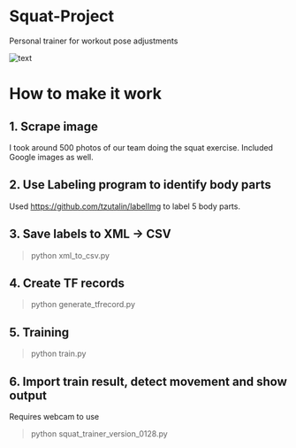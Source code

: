 # Squat-Project
Personal trainer for workout pose adjustments

![text](demo.gif)


# How to make it work

## 1. Scrape image 
I took around 500 photos of our team doing the squat exercise. Included Google images as well.

## 2. Use Labeling program to identify body parts 
Used https://github.com/tzutalin/labelImg to label 5 body parts.

## 3. Save labels to XML -> CSV

> python xml_to_csv.py

## 4. Create TF records

> python generate_tfrecord.py

## 5. Training

> python train.py

## 6. Import train result, detect movement and show output
Requires webcam to use

> python squat_trainer_version_0128.py

